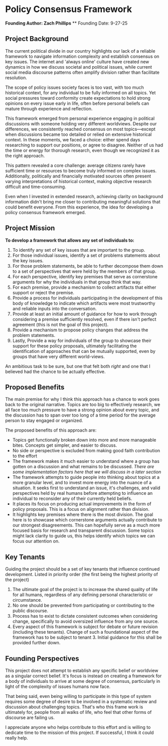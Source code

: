 # Policy Consensus Framework
**Founding Author: Zach Phillips**
** Founding Date: 9-27-25

## Project Background
The current political divide in our country highlights our lack of a reliable framework to navigate information complexity and establish consensus on key issues. The internet and 'always online' culture have created new dynamics in how we discuss societal and political issues, while current social media discourse patterns often amplify division rather than facilitate resolution.

The scope of policy issues society faces is too vast, with too much historical context, for any individual to be fully informed on all topics. Yet social pressures toward conformity create expectations to hold strong opinions on every issue early in life, often before personal beliefs can mature through experience and reflection.

This framework emerged from personal experience engaging in political discussions with someone holding very different worldviews. Despite our differences, we consistently reached consensus on most topics—except when discussions became too detailed or relied on extensive historical context. In these moments, we faced a choice: either spend days researching to support our positions, or agree to disagree. Neither of us had the time or energy for thorough research, even though we recognized it as the right approach.

This pattern revealed a core challenge: average citizens rarely have sufficient time or resources to become truly informed on complex issues. Additionally, politically and financially motivated sources often present varying interpretations of historical context, making objective research difficult and time-consuming.

Even when I invested in extended research, achieving clarity on background information didn't bring me closer to contributing meaningful solutions that could benefit everyone. From this experience, the idea for developing a policy consensus framework emerged. 


## Project Mission
**To develop a framework that allows any set of individuals to:**
 1. To identify any set of key issues that are important to the group.
 2. For those individual issues, identify a set of problems statements about the key issues.
 3. For those problem statements, be able to further decompose them down to a set of perspectives that were held by the members of that group.
 4. For each perspective, identify key premises that serve as cornerstone arguments for why the individuals in that group think that way.
 5. For each premise, provide a mechanism to collect artifacts that either support or reject the premise.
 6. Provide a process for individuals participating in the development of this body of knowledge to indicate which artifacts were most trustworthy and reliable inputs into the conversation.
 7. Provide at least an initial amount of guidance for how to work through considering a premise sufficiently resolved, even if there isn't perfect agreement (this is not the goal of this project).
 8. Provide a mechanism to propose policy changes that address the problem statements.
 9. Lastly, Provide a way for individuals of the group to showcase their support for these policy proposals, ultimately facilitating the identification of approaches that can be mutually supported, even by groups that have very different world-views.

An ambitious task to be sure, but one that felt both _right_ and one that I believed had the chance to be actually effective.

## Proposed Benefits

The main premise for why I think this approach has a chance to work goes back to the original narrative. Topics are too big to effectively research, we all face too much pressure to have a strong opinion about every topic, and the discussion has to span over too long of a time period for the average person to stay engaged or organized.

The proposed benefits of this approach are:
- Topics get functionally broken down into more and more manageable bites. Concepts get simpler, and easier to discuss.
- No side or perspective is excluded from making good faith contribution to the effort
- The framework makes it much easier to understand where a group has gotten on a discussion and what remains to be discussed. _There are some implementation factors here that we will discuss in a later section_
- The framework attempts to guide people into thinking about topics at a more granular level, and to invest more energy into the nuance of a situation. It seeks first to understand an issue, it's challenges, and valid perspectives held by real humans before attempting to influence an individual to reconsider any of their currently held beliefs.
- It places its focus on producing actual improvements in the form of policy proposals. This is a focus on alignment rather than division.
- It highlights key premises where there is the most division. The goal here is to showcase which cornerstone arguments actually contribute to our strongest disagreements. This can hopefully serve as a much more focused basis for research and transparent discussion. Some topics might lack clarity to guide us, this helps identify which topics we can focus our attention on.

## Key Tenants

Guiding the project should be a set of key tenants that influence continued development. Listed in priority order (the first being the highest priority of the project)

1. The ultimate goal of the project is to increase the shared quality of life for all humans, regardless of any defining personal characteristic or circumstance.
2. No one should be prevented from participating or contributing to the public discourse.
3. Process has to exist to dictate consistent outcomes when considering change, specifically to avoid oversized influence from any one source.
4. Every aspect of this framework is subject for debate or future revision (including these tenants). Change of such a foundational aspect of the framework has to be subject to tenant 3. Initial guidance for this shall be provided further down.

## Founding Perspectives
This project does not attempt to establish any specific belief or worldview as a singular correct belief. It's focus is instead on creating a framework for a body of individuals to arrive at some degree of consensus, particularly in light of the complexity of issues humans now face.

That being said, even being willing to participate in this type of system requires some degree of desire to be involved in a systematic review and discussion about challenging topics. That's who this frame work is ultimately for, people from all walks of life, who feel that other forms of discourse are failing us. 

I appreciate anyone who helps contribute to this effort and is willing to dedicate time to the mission of this project. If successful, I think it could really help.




